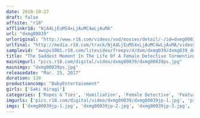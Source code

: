 ```yaml
---
date: 2018-10-27
draft: false
affsite: "r18"
afflinkr18: "NjA4LjEuMS4xLjAuMC4wLjAuMA"
url: "dxmg00039"
urloriginal: "http://www.r18.com/videos/vod/movies/detail/-/id=dxmg00039"
urlfinal: "http://media.r18.com/track/NjA4LjEuMS4xLjAuMC4wLjAuMA/videos/vod/movies/detail/-/id=dxmg00039"
samplevid: "awspv3001.r18.com/litevideo/freepv/d/dxm/dxmg039/dxmg039_dmb_w.mp4"
title: "The Saddest Moment In The Life Of A Female Detective Tormenting The Narcotics Investigator FILE 39 Saki Hiiragi"
mainimgurl: "pics.r18.com/digital/video/dxmg00039/dxmg00039ps.jpg"
mainimgs: "dxmg00039ps.jpg"
releasedate: "Mar. 25, 2017"
duration: 138
productioncomp: "BabyEntertainment"
girls: ['Saki Hiragi']
categories: ['Ropes & Ties', 'Humiliation', 'Female Detective', 'Featured Actress', 'Hi-Def']
imgurls: ['pics.r18.com/digital/video/dxmg00039/dxmg00039jp-1.jpg', 'pics.r18.com/digital/video/dxmg00039/dxmg00039jp-2.jpg', 'pics.r18.com/digital/video/dxmg00039/dxmg00039jp-3.jpg', 'pics.r18.com/digital/video/dxmg00039/dxmg00039jp-4.jpg', 'pics.r18.com/digital/video/dxmg00039/dxmg00039jp-5.jpg', 'pics.r18.com/digital/video/dxmg00039/dxmg00039jp-6.jpg', 'pics.r18.com/digital/video/dxmg00039/dxmg00039jp-7.jpg', 'pics.r18.com/digital/video/dxmg00039/dxmg00039jp-8.jpg', 'pics.r18.com/digital/video/dxmg00039/dxmg00039jp-9.jpg', 'pics.r18.com/digital/video/dxmg00039/dxmg00039jp-10.jpg', 'pics.r18.com/digital/video/dxmg00039/dxmg00039jp-11.jpg', 'pics.r18.com/digital/video/dxmg00039/dxmg00039jp-12.jpg', 'pics.r18.com/digital/video/dxmg00039/dxmg00039jp-13.jpg', 'pics.r18.com/digital/video/dxmg00039/dxmg00039jp-14.jpg', 'pics.r18.com/digital/video/dxmg00039/dxmg00039jp-15.jpg', 'pics.r18.com/digital/video/dxmg00039/dxmg00039jp-16.jpg', 'pics.r18.com/digital/video/dxmg00039/dxmg00039jp-17.jpg', 'pics.r18.com/digital/video/dxmg00039/dxmg00039jp-18.jpg', 'pics.r18.com/digital/video/dxmg00039/dxmg00039jp-19.jpg', 'pics.r18.com/digital/video/dxmg00039/dxmg00039jp-20.jpg']
imgs: ['dxmg00039jp-1.jpg', 'dxmg00039jp-2.jpg', 'dxmg00039jp-3.jpg', 'dxmg00039jp-4.jpg', 'dxmg00039jp-5.jpg', 'dxmg00039jp-6.jpg', 'dxmg00039jp-7.jpg', 'dxmg00039jp-8.jpg', 'dxmg00039jp-9.jpg', 'dxmg00039jp-10.jpg', 'dxmg00039jp-11.jpg', 'dxmg00039jp-12.jpg', 'dxmg00039jp-13.jpg', 'dxmg00039jp-14.jpg', 'dxmg00039jp-15.jpg', 'dxmg00039jp-16.jpg', 'dxmg00039jp-17.jpg', 'dxmg00039jp-18.jpg', 'dxmg00039jp-19.jpg', 'dxmg00039jp-20.jpg']
---
```

